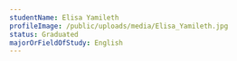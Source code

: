 ```yaml
---
studentName: Elisa Yamileth
profileImage: /public/uploads/media/Elisa_Yamileth.jpg
status: Graduated
majorOrFieldOfStudy: English
---
```

